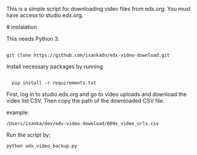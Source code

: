 <p>This is a simple script for downloading video files from edx.org. You must have access to studio.edx.org.</p>
# instalation

<p>This needs Python 3.</p>
<p>
<code>
git clone https://github.com/isankadn/edx-video-download.git
</code>
</p>

<p>Install necessary packages by running </p>
<p>
<code>
  pip install -r requirements.txt
</code>
</p>
<p>
First, log in to studio.edx.org  and go to video uploads and download the video list CSV.
Then copy the path of the downloaded CSV file.</p> 

<p>example:</p> 
<p>
<code>/Users/isanka/dev/edv-video-download/009x_video_urls.csv</code>
</p>
<p>Run the script by;</p>
<p>
<code>python edx_video_backup.py</code>
</p>
